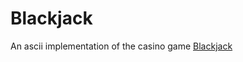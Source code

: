 # Blackjack

An ascii implementation of the casino game [Blackjack](https://en.wikipedia.org/wiki/Blackjack)

